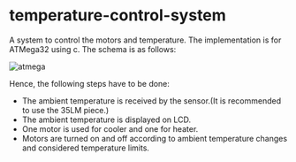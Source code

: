 # temperature-control-system
A system to control the motors and temperature. The implementation is for ATMega32 using c.
The schema is as follows:

![atmega](https://github.com/nikimajidifard/temperature-control-system/assets/56204470/4993d253-cbbd-4a76-a75e-39a4dac49928)

Hence, the following steps have to be done:
* The ambient temperature is received by the sensor.(It is recommended to use the 35LM piece.)
* The ambient temperature is displayed on LCD.
* One motor is used for cooler and one for heater.
* Motors are turned on and off according to ambient temperature changes and considered temperature limits.
